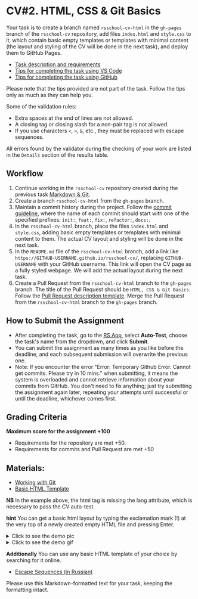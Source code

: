 # CV#2. HTML, CSS & Git Basics

Your task is to create a branch named `rsschool-cv-html` in the `gh-pages` branch of the `rsschool-cv` repository, add files `index.html` and `style.css` to it, which contain basic empty templates or templates with minimal content (the layout and styling of the CV will be done in the next task), and deploy them to GitHub Pages.

- [Task description and requirements](cv.md)
- [Tips for completing the task using VS Code](cv-hints.md)
- [Tips for completing the task using GitHub](cv-github-hints.md)

Please note that the tips provided are not part of the task. Follow the tips only as much as they can help you.

Some of the validation rules:
- Extra spaces at the end of lines are not allowed.
- A closing tag or closing slash for a non-pair tag is not allowed.
- If you use characters `<`, `>`, `&`, etc., they must be replaced with escape sequences.

All errors found by the validator during the checking of your work are listed in the `Details` section of the results table.

## Workflow
1. Continue working in the `rsschool-cv` repository created during the previous task [Markdown & Git](git-markdown.md).
2. Create a branch `rsschool-cv-html` from the `gh-pages` branch.
3. Maintain a commit history during the project. Follow the [commit guideline](https://docs.rs.school/#/git-convention), where the name of each commit should start with one of the specified prefixes: `init:`, `feat:`, `fix:`, `refactor:`, `docs:`.
4. In the `rsschool-cv-html` branch, place the files `index.html` and `style.css`, adding basic empty templates or templates with minimal content to them. The actual CV layout and styling will be done in the next task.
5. In the `README.md` file of the `rsschool-cv-html` branch, add a link like `https://GITHUB-USERNAME.github.io/rsschool-cv/`, replacing `GITHUB-USERNAME` with your GitHub username. This link will open the CV page as a fully styled webpage. We will add the actual layout during the next task.
6. Create a Pull Request from the `rsschool-cv-html` branch to the `gh-pages` branch. The title of the Pull Request should be `HTML, CSS & Git Basics`. Follow the [Pull Request description template](https://docs.rs.school/#/pull-request-review-process?id=Требования-к-pull-request-pr). Merge the Pull Request from the `rsschool-cv-html` branch to the `gh-pages` branch.

## How to Submit the Assignment
- After completing the task, go to the [RS App](https://app.rs.school/), select **Auto-Test**, choose the task's name from the dropdown, and click **Submit**.
- You can submit the assignment as many times as you like before the deadline, and each subsequent submission will overwrite the previous one.
- Note: If you encounter the error "Error: Temporary Github Error. Cannot get commits. Please try in 10 mins." when submitting, it means the system is overloaded and cannot retrieve information about your commits from GitHub. You don't need to fix anything; just try submitting the assignment again later, repeating your attempts until successful or until the deadline, whichever comes first.

## Grading Criteria
**Maximum score for the assignment +100**
- Requirements for the repository are met +50.
- Requirements for commits and Pull Request are met +50

## Materials:
- [Working with Git](git.md)
- [Basic HTML Template](https://www.w3schools.com/html/)

**NB** In the example above, the html tag is missing the lang attribute, which is necessary to pass the CV auto-test.

**hint** You can get a basic html layout by typing the exclamation mark (!) at the very top of a newly created empty HTML file and pressing Enter.

<details><summary>Click to see the demo pic</summary>

Create an empty index.html document. Place the cursor inside the HTML editor content and type `!`. You will get a content selection dialog that looks like this:

![demo](./images/html_template_basic.JPG)

</details>

<details><summary>Click to see the demo gif</summary>

![demo](./images/basic_html_2.gif)

</details>

**Additionally** You can use any basic HTML template of your choice by searching for it online.

- [Escape Sequences (in Russian)](https://www.lexium.ru/2009/05/343/)

Please use this Markdown-formatted text for your task, keeping the formatting intact.
